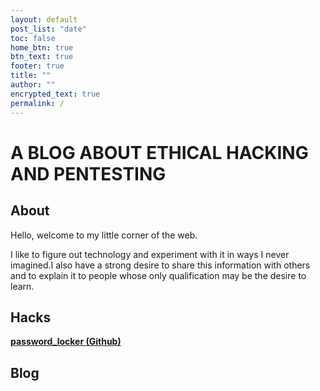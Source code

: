 ```yaml
---
layout: default
post_list: "date"
toc: false
home_btn: true
btn_text: true
footer: true
title: ""
author: ""
encrypted_text: true
permalink: /
---
```


#  A BLOG ABOUT ETHICAL HACKING AND PENTESTING

##  About
Hello, welcome to my little corner of the web.

I like to figure out technology and experiment with it in ways I
never imagined.I also have a strong desire to share this information with
others and to explain it to people whose only qualification may be the desire to learn.

## Hacks

[**password_locker (Github)**](https://github.com/akiritsu/pRoJEct-NeGYa)


## Blog
